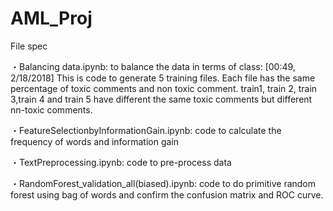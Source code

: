 # AML_Proj
File spec

・Balancing data.ipynb: to balance the data in terms of class:
[00:49, 2/18/2018]
This is code to generate 5 training files. Each file has the same percentage of toxic comments and non toxic comment.
 train1, train 2, train 3,train 4 and train 5 have different the same toxic comments but different nn-toxic comments.

・FeatureSelectionbyInformationGain.ipynb: code to calculate the frequency of words and information gain

・TextPreprocessing.ipynb: code to pre-process data

・RandomForest_validation_all(biased).ipynb: code to do primitive random forest using bag of words and confirm the confusion matrix and ROC curve.
